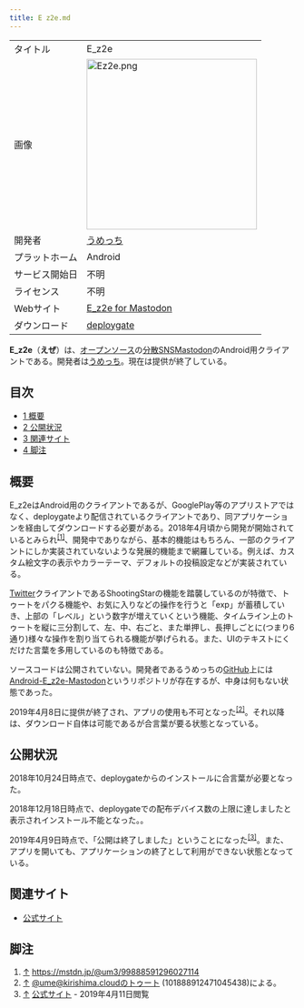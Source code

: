 ```yaml
---
title: E z2e.md
---
```

<div>

|                |                                                                                                                                                                                                                                                            |
|----------------|------------------------------------------------------------------------------------------------------------------------------------------------------------------------------------------------------------------------------------------------------------|
| タイトル       | E_z2e                                                                                                                                                                                                                                                      |
| 画像           | [<img src="/images/thumb/6/61/Ez2e.png/300px-Ez2e.png" srcset="/images/thumb/6/61/Ez2e.png/450px-Ez2e.png 1.5x, /images/thumb/6/61/Ez2e.png/600px-Ez2e.png 2x" width="300" height="300" alt="Ez2e.png" />](/%E3%83%95%E3%82%A1%E3%82%A4%E3%83%AB:Ez2e.png) |
| 開発者         | <a href="https://mstdn.jp/@um3" rel="nofollow">うめっち</a>                                                                                                                                                                                                |
| プラットホーム | Android                                                                                                                                                                                                                                                    |
| サービス開始日 | 不明                                                                                                                                                                                                                                                       |
| ライセンス     | 不明                                                                                                                                                                                                                                                       |
| Webサイト      | <a href="https://umecchi.github.io/E_z2e-WebPage/" rel="nofollow">E_z2e for Mastodon</a>                                                                                                                                                                   |
| ダウンロード   | <a href="https://deploygate.com/distributions/bdbd400b84a7bd78bfba48e825dfb50328cc295a" rel="nofollow">deploygate</a>                                                                                                                                      |

  

**E_z2e**（**えぜ**）は、[オープンソース](/%E3%82%AA%E3%83%BC%E3%83%97%E3%83%B3%E3%82%BD%E3%83%BC%E3%82%B9 "オープンソース")の[分散SNS](/%E5%88%86%E6%95%A3SNS "分散SNS")[Mastodon](/Mastodon "Mastodon")のAndroid用クライアントである。開発者は<a href="https://mstdn.jp/@um3" rel="nofollow">うめっち</a>。現在は提供が終了している。

<div>

<div lang="ja" dir="ltr">

## 目次

</div>

-   [1 概要](#.E6.A6.82.E8.A6.81)
-   [2 公開状況](#.E5.85.AC.E9.96.8B.E7.8A.B6.E6.B3.81)
-   [3 関連サイト](#.E9.96.A2.E9.80.A3.E3.82.B5.E3.82.A4.E3.83.88)
-   [4 脚注](#.E8.84.9A.E6.B3.A8)

</div>

## 概要

E_z2eはAndroid用のクライアントであるが、GooglePlay等のアプリストアではなく、deploygateより配信されているクライアントであり、同アプリケーションを経由してダウンロードする必要がある。2018年4月頃から開発が開始されているとみられ<sup>[\[1\]](#cite_note-1)</sup>、開発中でありながら、基本的機能はもちろん、一部のクライアントにしか実装されていないような発展的機能まで網羅している。例えば、カスタム絵文字の表示やカラーテーマ、デフォルトの投稿設定などが実装されている。

[Twitter](/Twitter "Twitter")クライアントであるShootingStarの機能を踏襲しているのが特徴で、トゥートをパクる機能や、お気に入りなどの操作を行うと「exp」が蓄積していき、上部の「レベル」という数字が増えていくという機能、タイムライン上のトゥートを縦に三分割して、左、中、右ごと、また単押し、長押しごとに(つまり6通り)様々な操作を割り当てられる機能が挙げられる。また、UIのテキストにくだけた言葉を多用しているのも特徴である。

ソースコードは公開されていない。開発者であるうめっちの[GitHub](/GitHub "GitHub")上には<a href="https://github.com/umecchi/Android-E_z2e-Mastodon" rel="nofollow">Android-E_z2e-Mastodon</a>というリポジトリが存在するが、中身は何もない状態であった。

2019年4月8日に提供が終了され、アプリの使用も不可となった<sup>[\[2\]](#cite_note-2)</sup>。それ以降は、ダウンロード自体は可能であるが合言葉が要る状態となっている。

## 公開状況

2018年10月24日時点で、deploygateからのインストールに合言葉が必要となった。

2018年12月18日時点で、deploygateでの配布デバイス数の上限に達しましたと表示されインストール不能となった。。

2019年4月9日時点で、「公開は終了しました」ということになった<sup>[\[3\]](#cite_note-3)</sup>。また、アプリを開いても、アプリケーションの終了として利用ができない状態となっている。

## 関連サイト

-   <a href="https://umecchi.github.io/E_z2e-WebPage/" rel="nofollow">公式サイト</a>

## 脚注

<div>

1.  [↑](#cite_ref-1) <a href="https://mstdn.jp/@um3/99888591296027114" rel="nofollow">https://mstdn.jp/@um3/99888591296027114</a>
2.  [↑](#cite_ref-2) <a href="https://kirishima.cloud/@ume/101888912471045438" rel="nofollow">@ume@kirishima.cloudのトゥート (101888912471045438)</a>による。
3.  [↑](#cite_ref-3) <a href="https://umecchi.github.io/E_z2e-WebPage/" rel="nofollow">公式サイト</a> - 2019年4月11日閲覧

</div>

</div>
